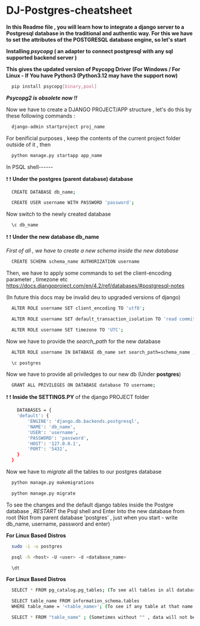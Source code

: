 # DJ-Postgres-cheatsheet
**In this Readme file , you will learn how to integrate a django server to a Postgresql database in the traditional and authentic way. For this we have to set the attributes of the POSTGRESQL database engine, so let's start**

**Installing *psycopg* ( an adapter to connect postgresql with any sql supported backend server )**

**This gives the updated version of Psycopg Driver (For Windows /  For Linux - If You have Python3 (Python3.12 may have the support now)**
```bash
  pip install psycopg[binary,pool]
```
**_Psycopg2 is obsolete now !!_**

Now we have to create a DJANGO PROJECT/APP structure , let's do this by these following commands :
```bash
  django-admin startproject proj_name
```
For benificial purposes , keep the contents of the current project folder outside of it , then
```bash
  python manage.py startapp app_name
```
In PSQL shell------

:exclamation: :exclamation: **Under the postgres (parent database) database**
```bash
  CREATE DATABASE db_name;
```
```bash
  CREATE USER username WITH PASSWORD 'password';
```
Now switch to the newly created database 
```bash
  \c db_name
```
:exclamation: :exclamation: **Under the new database db_name**

*First of all , we have to create a new schema inside the new database*
```bash
  CREATE SCHEMA schema_name AUTHORIZATION username
```
Then, we have to apply some commands to set the client-encoding parameter , timezone etc
https://docs.djangoproject.com/en/4.2/ref/databases/#postgresql-notes 

(In future this docs may be invalid deu to upgraded versions of django)
```bash
  ALTER ROLE username SET client_encoding TO 'utf8';
```
```bash
  ALTER ROLE username SET default_transaction_isolation TO 'read committed';
```
```bash
  ALTER ROLE username SET timezone TO 'UTC';
```
Now  we have to provide the *search_path* for the new database
```bash
  ALTER ROLE username IN DATABASE db_name set search_path=schema_name ;
```
```bash
  \c postgres
```
Now we have to provide all priviledges to our new db (Under **postgres**)
```bash
  GRANT ALL PRIVILEGES ON DATABASE database TO username;
```
:exclamation: :exclamation: **Inside the SETTINGS.PY** of the django PROJECT folder
```bash
    DATABASES = {
    'default': {
        'ENGINE': 'django.db.backends.postgresql',
        'NAME': 'db_name',
        'USER': 'username',
        'PASSWORD': 'password',
        'HOST': '127.0.0.1',
        'PORT': '5432',
    }
  }
```
Now we have to *migrate* all the tables to our postgres database
```bash
  python manage.py makemigrations
```
```bash
  python manage.py migrate
```
To see the changes and the default django tables inside the Postgre database , *RESTART* the Psql shell and
Enter Into the new database from root (Not from parent database 'postgres' ,  just when you start - write db_name, username, password and enter)

**For Linux Based Distros**
```bash
  sudo -i -u postgres

  psql -h <host> -U <user> -d <database_name>
```

```bash
  \dt
```

**For Linux Based Distros**
```bash
  SELECT * FROM pg_catalog.pg_tables; (To see all tables in all databases under root user)

  SELECT table_name FROM information_schema.tables
  WHERE table_name = '<table_name>'; (To see if any table at that name exists)

  SELECT * FROM "table_name" ; (Sometimes without "" , data will not be shown)

```
